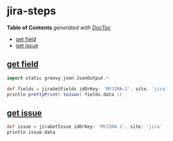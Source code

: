 # jira-steps

**Table of Contents** _generated with_ [_DocToc_](https://github.com/thlorenz/doctoc)

* [get field](jira-steps.md#get-field)
* [get issue](jira-steps.md#get-issue)

## [get field](https://jenkinsci.github.io/jira-steps-plugin/steps/issue/jira_get_fields/)

```groovy
import static groovy.json.JsonOutput.*

def fields = jiraGetFields idOrKey: 'MYJIRA-1', site: 'jira'
println prettyPrint( toJson( fields.data ))
```

## [get issue](https://jenkinsci.github.io/jira-steps-plugin/steps/issue/jira_get_issue/)

```groovy
def issue = jiraGetIssue idOrKey: 'MYJIRA-1', site: 'jira'
println issue.data
```

